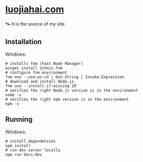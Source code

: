# [luojiahai.com](https://luojiahai.com/)

🛰️ It is the source of my site.

## Installation

Windows:
```shell
# installs fnm (Fast Node Manager)
winget install Schniz.fnm
# configure fnm environment
fnm env --use-on-cd | Out-String | Invoke-Expression
# download and install Node.js
fnm use --install-if-missing 20
# verifies the right Node.js version is in the environment
node -v
# verifies the right npm version is in the environment
npm -v
```

## Running

Windows:
```shell
# install dependencies
npm install
# run dev server locally
npm run docs:dev
```
